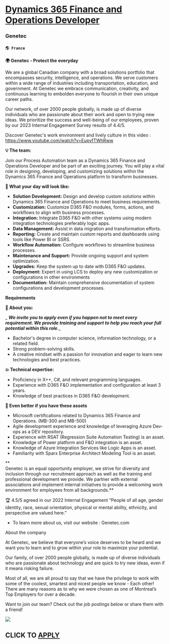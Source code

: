 # [Dynamics 365 Finance and Operations Developer](https://www.remotewlb.com/apply/dynamics-365-finance-and-operations-developer)  
### Genetec  
#### `🌎 France`  

**🌍 Genetec - Protect the everyday**

We are a global Canadian company with a broad solutions portfolio that encompasses security, intelligence, and operations. We serve customers within a wide range of industries including transportation, education, and government. At Genetec we embrace communication, creativity, and continuous learning to embolden everyone to flourish in their own unique career paths.

Our network, of over 2000 people globally, is made up of diverse individuals who are passionate about their work and open to trying new ideas. We prioritize the success and well-being of our employees, proven by our 2023 Internal Engagement Survey results of 4.4/5.

Discover Genetec's work environment and lively culture in this video : https://www.youtube.com/watch?v=EupvfTWhRww

 **💡 The team:**

Join our Process Automation team as a Dynamics 365 Finance and Operations Developer and be part of an exciting journey. You will play a vital role in designing, developing, and customizing solutions within the Dynamics 365 Finance and Operations platform to transform businesses.

 **🔎 What your day will look like:**

  * **Solution Development:** Design and develop custom solutions within Dynamics 365 Finance and Operations to meet business requirements.
  * **Customization:** Customize D365 F&O modules, forms, actions, and workflows to align with business processes.
  * **Integration:** Integrate D365 F&O with other systems using modern integration technologies preferably logic apps.
  * **Data Management:** Assist in data migration and transformation efforts.
  * **Reporting:** Create and maintain custom reports and dashboards using tools like Power BI or SSRS.
  * **Workflow Automation:** Configure workflows to streamline business processes.
  * **Maintenance and Support:** Provide ongoing support and system optimization.
  * **Upgrades:** Keep the system up to date with D365 F&O updates.
  * **Deployment:** Expert in using LCS to deploy any new customization or configurations in other environments
  * **Documentation:** Maintain comprehensive documentation of system configurations and development processes.

**Requirements**

 **🌟 About you:**

 _ ***We invite you to apply even if you happen not to meet every requirement. We provide training and support to help you reach your full potential within this role.***_

  * Bachelor's degree in computer science, information technology, or a related field.
  * Strong problem-solving skills.
  * A creative mindset with a passion for innovation and eager to learn new technologies and best practices.

**💥 Technical expertise:**

  * Proficiency in X++, C#, and relevant programming languages.
  * Experience with D365 F&O implementation and configuration at least 3 years.
  * Knowledge of best practices in D365 F&O development.

**💎 Even better if you have these assets**

  * Microsoft certifications related to Dynamics 365 Finance and Operations. (MB-300 and MB-500)
  * Agile development experience and knowledge of leveraging Azure Dev-ops as a DEV repository.
  * Experience with RSAT (Regression Suite Automation Testing) is an asset.
  * Knowledge of Power platform and F&O integration is an asset.
  * Knowledge of Azure Integration Services like Logic Apps is an asset.
  * Familiarity with Sparx Enterprise Architect Modeling Tool is an asset.

**  
Genetec is an equal opportunity employer, we strive for diversity and inclusion through our recruitment approach as well as the training and professional development we provide. We partner with external associations and implement internal initiatives to provide a welcoming work environment for employees from all backgrounds.**

🏆 4.5/5 agreed in our 2022 Internal Engagement “People of all age, gender identity, race, sexual orientation, physical or mental ability, ethnicity, and perspective are valued here.”

  * To learn more about us, visit our website : Genetec.com

  
  

About the company

  

At Genetec, we believe that everyone’s voice deserves to be heard and we want you to learn and to grow within your role to maximize your potential.

Our family, of over 2000 people globally, is made up of diverse individuals who are passionate about technology and are quick to try new ideas, even if it means risking failure.

Most of all, we are all proud to say that we have the privilege to work with some of the coolest, smartest and nicest people we know - Each other! There are many reasons as to why we were chosen as one of Montreal’s Top Employers for over a decade.

Want to join our team? Check out the job postings below or share them with a friend!  

![](https://remotive.com/job/track/1901864/blank.gif?source=public_api)  
## CLICK TO [APPLY](https://www.remotewlb.com/apply/dynamics-365-finance-and-operations-developer)

